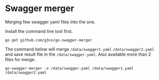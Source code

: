 # Swagger merger

Merging few swagger yaml files into the one.

Install the command line tool first.

	go get github.com/g3co/go-swagger-merger


The command below will merge ``/data/swagger1.yaml`` ``/data/swagger2.yaml`` and save result file in the ``/data/swagger.yaml``. Also available more than 2 files for merge.

	go-swagger-merger -o /data/swagger.yaml /data/swagger1.yaml /data/swagger2.yaml

